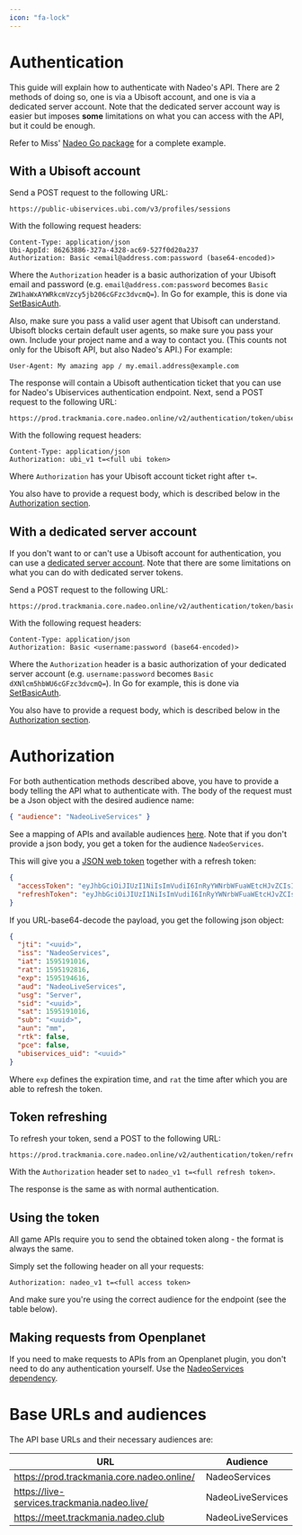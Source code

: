 ```yaml
---
icon: "fa-lock"
---
```


# Authentication

This guide will explain how to authenticate with Nadeo's API. There are 2 methods of doing so, one is via a Ubisoft account, and one is via a dedicated server account. Note that the dedicated server account way is easier but imposes **some** limitations on what you can access with the API, but it could be enough.

Refer to Miss' [Nadeo Go package](https://github.com/codecat/gonadeo) for a complete example.

## With a Ubisoft account

Send a POST request to the following URL:

```plain
https://public-ubiservices.ubi.com/v3/profiles/sessions
```

With the following request headers:

```plain
Content-Type: application/json
Ubi-AppId: 86263886-327a-4328-ac69-527f0d20a237
Authorization: Basic <email@address.com:password (base64-encoded)>
```

Where the `Authorization` header is a basic authorization of your Ubisoft email and password (e.g. `email@address.com:password` becomes `Basic ZW1haWxAYWRkcmVzcy5jb206cGFzc3dvcmQ=`).
In Go for example, this is done via [SetBasicAuth](https://pkg.go.dev/net/http#Request.SetBasicAuth).

Also, make sure you pass a valid user agent that Ubisoft can understand. Ubisoft blocks certain default user agents, so make sure you pass your own. Include your project name and a way to contact you. (This counts not only for the Ubisoft API, but also Nadeo's API.) For example:

```plain
User-Agent: My amazing app / my.email.address@example.com
```

The response will contain a Ubisoft authentication ticket that you can use for Nadeo's Ubiservices authentication endpoint. Next, send a POST request to the following URL:

```plain
https://prod.trackmania.core.nadeo.online/v2/authentication/token/ubiservices
```

With the following request headers:

```plain
Content-Type: application/json
Authorization: ubi_v1 t=<full ubi token>
```

Where `Authorization` has your Ubisoft account ticket right after `t=`.

You also have to provide a request body, which is described below in the [Authorization section](#authorization).

## With a dedicated server account

If you don't want to or can't use a Ubisoft account for authentication, you can use a [dedicated server account](https://www.trackmania.com/player/dedicated-servers). Note that there are some limitations on what you can do with dedicated server tokens.

Send a POST request to the following URL:

```plain
https://prod.trackmania.core.nadeo.online/v2/authentication/token/basic
```

With the following request headers:

```plain
Content-Type: application/json
Authorization: Basic <username:password (base64-encoded)>
```

Where the `Authorization` header is a basic authorization of your dedicated server account (e.g. `username:password` becomes `Basic dXNlcm5hbWU6cGFzc3dvcmQ=`).
In Go for example, this is done via [SetBasicAuth](https://pkg.go.dev/net/http#Request.SetBasicAuth).

You also have to provide a request body, which is described below in the [Authorization section](#authorization).

# Authorization

For both authentication methods described above, you have to provide a body telling the API what to authenticate with. The body of the request must be a Json object with the desired audience name:

```json
{ "audience": "NadeoLiveServices" }
```

See a mapping of APIs and available audiences [here](#base-urls-and-audiences).
Note that if you don't provide a json body, you get a token for the audience `NadeoServices`.

This will give you a [JSON web token](https://en.wikipedia.org/wiki/JSON_Web_Token) together with a refresh token:

```json
{
  "accessToken": "eyJhbGciOiJIUzI1NiIsImVudiI6InRyYWNrbWFuaWEtcHJvZCIsInZlciI6IjEifQ.<payload>.<signature>",
  "refreshToken": "eyJhbGciOiJIUzI1NiIsImVudiI6InRyYWNrbWFuaWEtcHJvZCIsInZlciI6IjEifQ.<payload>.<signature>"
}
```

If you URL-base64-decode the payload, you get the following json object:

```json
{
  "jti": "<uuid>",
  "iss": "NadeoServices",
  "iat": 1595191016,
  "rat": 1595192816,
  "exp": 1595194616,
  "aud": "NadeoLiveServices",
  "usg": "Server",
  "sid": "<uuid>",
  "sat": 1595191016,
  "sub": "<uuid>",
  "aun": "mm",
  "rtk": false,
  "pce": false,
  "ubiservices_uid": "<uuid>"
}
```

Where `exp` defines the expiration time, and `rat` the time after which you are able to refresh the token.

## Token refreshing

To refresh your token, send a POST to the following URL:

```plain
https://prod.trackmania.core.nadeo.online/v2/authentication/token/refresh
```

With the `Authorization` header set to `nadeo_v1 t=<full refresh token>`.

The response is the same as with normal authentication.

## Using the token

All game APIs require you to send the obtained token along - the format is always the same.

Simply set the following header on all your requests:

```plain
Authorization: nadeo_v1 t=<full access token>
```

And make sure you're using the correct audience for the endpoint (see the table below).

## Making requests from Openplanet

If you need to make requests to APIs from an Openplanet plugin, you don't need to do any authentication yourself. Use the [NadeoServices dependency](https://openplanet.dev/docs/reference/nadeoservices).

# Base URLs and audiences

The API base URLs and their necessary audiences are:

| URL                                          | Audience          |
| -------------------------------------------- | ----------------- |
| https://prod.trackmania.core.nadeo.online/   | NadeoServices     |
| https://live-services.trackmania.nadeo.live/ | NadeoLiveServices |
| https://meet.trackmania.nadeo.club           | NadeoLiveServices |
